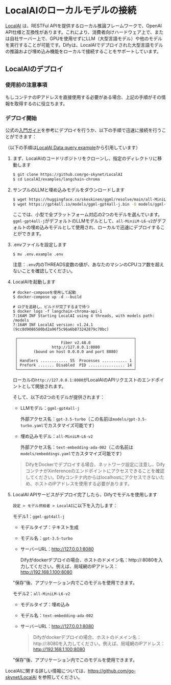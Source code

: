 # LocalAIのローカルモデルの接続

[LocalAI](https://github.com/go-skynet/LocalAI) は、RESTFul APIを提供するローカル推論フレームワークで、OpenAI API仕様と互換性があります。これにより、消費者向けハードウェア上で、または自社サーバー上で、GPUを使用せずにLLM（大型言語モデル）や他のモデルを実行することが可能です。Difyは、LocalAIでデプロイされた大型言語モデルの推論および埋め込み機能をローカルで接続することをサポートしています。

## LocalAIのデプロイ

### 使用前の注意事項

もしコンテナのIPアドレスを直接使用する必要がある場合、上記の手順がその情報を取得するのに役立ちます。

### デプロイ開始

公式の[入門ガイド](https://localai.io/basics/getting_started/)を参考にデプロイを行うか、以下の手順で迅速に接続を行うことができます：

（以下の手順は[LocalAI Data query example](https://github.com/go-skynet/LocalAI/blob/master/examples/langchain-chroma/README.md)から引用しています）

1. まず、LocalAIのコードリポジトリをクローンし、指定のディレクトリに移動します

    ```bash
    $ git clone https://github.com/go-skynet/LocalAI
    $ cd LocalAI/examples/langchain-chroma
    ```

2. サンプルのLLMと埋め込みモデルをダウンロードします

    ```bash
    $ wget https://huggingface.co/skeskinen/ggml/resolve/main/all-MiniLM-L6-v2/ggml-model-q4_0.bin -O models/bert
    $ wget https://gpt4all.io/models/ggml-gpt4all-j.bin -O models/ggml-gpt4all-j
    ```

    ここでは、小型で全プラットフォーム対応の2つのモデルを選んでいます。`ggml-gpt4all-j`がデフォルトのLLMモデルとして、`all-MiniLM-L6-v2`がデフォルトの埋め込みモデルとして使用され、ローカルで迅速にデプロイすることができます。

3. .envファイルを設定します

   ```shell
   $ mv .env.example .env
   ```

   注意：`.env`内のTHREADS変数の値が、あなたのマシンのCPUコア数を超えないことを確認してください。

4. LocalAIを起動します

   ```shell
   # docker-composeを使用して起動
   $ docker-compose up -d --build
   
   # ログを追跡し、ビルドが完了するまで待つ
   $ docker logs -f langchain-chroma-api-1
   7:16AM INF Starting LocalAI using 4 threads, with models path: /models
   7:16AM INF LocalAI version: v1.24.1 (9cc8d9086580bd2a96f5c96a6b873242879c70bc)
   
    ┌───────────────────────────────────────────────────┐ 
    │                   Fiber v2.48.0                   │ 
    │               http://127.0.0.1:8080               │ 
    │       (bound on host 0.0.0.0 and port 8080)       │ 
    │                                                   │ 
    │ Handlers ............ 55  Processes ........... 1 │ 
    │ Prefork ....... Disabled  PID ................ 14 │ 
    └───────────────────────────────────────────────────┘ 
   ```

   ローカルの`http://127.0.0.1:8080`がLocalAIのAPIリクエストのエンドポイントとして開放されます。

   そして、以下の2つのモデルが提供されます：

   - LLMモデル：`ggml-gpt4all-j`

     外部アクセス名：`gpt-3.5-turbo`（この名前は`models/gpt-3.5-turbo.yaml`でカスタマイズ可能です）

   - 埋め込みモデル：`all-MiniLM-L6-v2`

     外部アクセス名：`text-embedding-ada-002`（この名前は`models/embeddings.yaml`でカスタマイズ可能です）

    > DifyをDockerでデプロイする場合、ネットワーク設定に注意し、DifyコンテナがXinferenceのエンドポイントにアクセスできることを確認してください。Difyコンテナ内からはlocalhostにアクセスできないため、ホストのIPアドレスを使用する必要があります。

5. LocalAI APIサービスがデプロイ完了したら、Difyでモデルを使用します

   `設定 > モデル供給者 > LocalAI`に以下を入力します：

   モデル1：`ggml-gpt4all-j`

   - モデルタイプ：テキスト生成

   - モデル名：`gpt-3.5-turbo`

   - サーバーURL：http://127.0.0.1:8080

     Difyがdockerデプロイの場合、ホストのドメイン名：http://<your-LocalAI-endpoint-domain>:8080を入力してください。例えば、局域網のIPアドレス：http://192.168.1.100:8080

   "保存"後、アプリケーション内でこのモデルを使用できます。

   モデル2：`all-MiniLM-L6-v2`

   - モデルタイプ：埋め込み

   - モデル名：`text-embedding-ada-002`

   - サーバーURL：http://127.0.0.1:8080

     > Difyがdockerデプロイの場合、ホストのドメイン名：http://<your-LocalAI-endpoint-domain>:8080を入力してください。例えば、局域網のIPアドレス：http://192.168.1.100:8080

   "保存"後、アプリケーション内でこのモデルを使用できます。

LocalAIに関する詳しい情報については、https://github.com/go-skynet/LocalAI を参照してください。